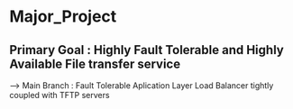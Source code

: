 # Major_Project
## Primary Goal : Highly Fault Tolerable and Highly Available File transfer service

--> Main Branch :  Fault Tolerable Aplication Layer Load Balancer tightly coupled with TFTP servers
